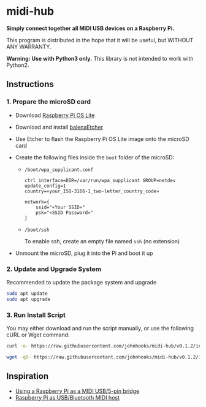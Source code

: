 # midi-hub

**Simply connect together all MIDI USB devices on a Raspberry Pi.**

This program is distributed in the hope that it will be useful, but WITHOUT ANY WARRANTY.

**Warning: Use with Python3 only.** This library is not intended to work with Python2.

## Instructions

### 1. Prepare the microSD card

- Download [Raspberry Pi OS Lite](https://www.raspberrypi.org/software/operating-systems/)
- Download and install [balenaEtcher](https://www.balena.io/etcher/)
- Use Etcher to flash the Raspberry Pi OS Lite image onto the microSD card
- Create the following files inside the `boot` folder of the microSD:

  - `/boot/wpa_supplicant.conf`

    ```
    ctrl_interface=DIR=/var/run/wpa_supplicant GROUP=netdev
    update_config=1
    country=«your_ISO-3166-1_two-letter_country_code»

    network={
        ssid="«Your SSID»"
        psk="«SSID Password»"
    }
    ```

  - `/boot/ssh`

    To enable ssh, create an empty file named `ssh` (no extension)

- Unmount the microSD, plug it into the Pi and boot it up

### 2. Update and Upgrade System

Recommended to update the package system and upgrade

```bash
sudo apt update
sudo apt upgrade
```

### 3. Run Install Script

You may either download and run the script manually, or use the following cURL or Wget command:

```bash
curl -o- https://raw.githubusercontent.com/johnhooks/midi-hub/v0.1.2/install.sh | sudo bash
```

```bash
wget -qO- https://raw.githubusercontent.com/johnhooks/midi-hub/v0.1.2/install.sh | sudo bash
```

## Inspiration

- [Using a Raspberry Pi as a MIDI USB/5-pin bridge ](http://m635j520.blogspot.com/2017/01/using-raspberry-pi-as-midi-usb5-pin.html)
- [Raspberry Pi as USB/Bluetooth MIDI host](https://neuma.studio/rpi-midi-complete.html)
